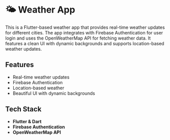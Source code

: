 # 🌤️ Weather App

This is a Flutter-based weather app that provides real-time weather updates for different cities. The app integrates with Firebase Authentication for user login and uses the OpenWeatherMap API for fetching weather data. It features a clean UI with dynamic backgrounds and supports location-based weather updates.

## Features
- Real-time weather updates
- Firebase Authentication
- Location-based weather
- Beautiful UI with dynamic backgrounds

## Tech Stack
- **Flutter & Dart**
- **Firebase Authentication**
- **OpenWeatherMap API**
